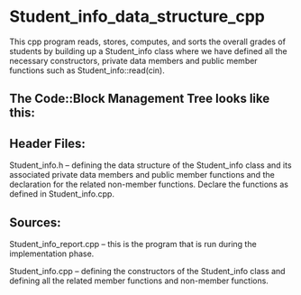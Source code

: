 # Student_info_data_structure_cpp

This cpp program reads, stores, computes, and sorts the overall grades of
students by building up a Student_info class where we have defined all the necessary constructors,
private data members and public member functions such as Student_info::read(cin).

## The Code::Block Management Tree looks like this:

## Header Files:

Student_info.h – defining the data structure of the Student_info class and its associated private data members and public member functions and the declaration for the related non-member functions.
Declare the functions as defined in Student_info.cpp.

## Sources:

Student_info_report.cpp – this is the program that is run during the implementation phase.

Student_info.cpp – defining the constructors of the Student_info class and defining all the related 
member functions and non-member functions.
